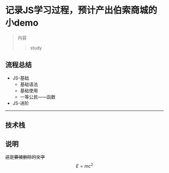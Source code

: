 # 记录JS学习过程，预计产出伯索商城的小demo
>内容
>>study
## 流程总结
* JS-基础
    * 基础语法
    * 基础使用
    * 一等公民——函数
* JS-进阶
***
## 技术栈
## 说明
~~这是要被删除的文字~~
$$E=mc^2$$

